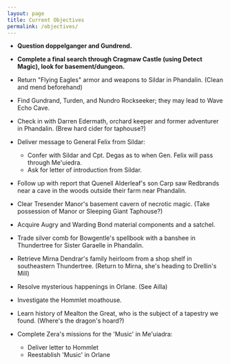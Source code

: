 ```yaml
---
layout: page
title: Current Objectives
permalink: /objectives/
---
```

- **Question doppelganger and Gundrend.**

- **Complete a final search through Cragmaw Castle (using Detect Magic), look for basement/dungeon.**

- Return "Flying Eagles" armor and weapons to Sildar in Phandalin. (Clean and mend beforehand)

- Find Gundrand, Turden, and Nundro Rockseeker; they may lead to Wave Echo Cave.

- Check in with Darren Edermath, orchard keeper and former adventurer in Phandalin. (Brew hard cider for taphouse?)

- Deliver message to General Felix from Sildar:
  - Confer with Sildar and Cpt. Degas as to when Gen. Felix will pass through Me'uiedra.
  - Ask for letter of introduction from Sildar.

- Follow up with report that Quenell Alderleaf's son Carp saw Redbrands near a cave in the woods outside their farm near Phandalin.

- Clear Tresender Manor's basement cavern of necrotic magic. (Take possession of Manor or Sleeping Giant Taphouse?)

- Acquire Augry and Warding Bond material components and a satchel.

- Trade silver comb for Bowgentle's spellbook with a banshee in Thundertree for Sister Garaelle in Phandalin.

- Retrieve Mirna Dendrar's family heirloom from a shop shelf in southeastern Thundertree. (Return to Mirna, she's heading to Drellin's Mill)

- Resolve mysterious happenings in Orlane. (See Ailla)

- Investigate the Hommlet moathouse.

- Learn history of Mealton the Great, who is the subject of a tapestry we found. (Where's the dragon's hoard?)

- Complete Zera's missions for the 'Music' in Me'uiadra:
  - Deliver letter to Hommlet
  - Reestablish 'Music' in Orlane
